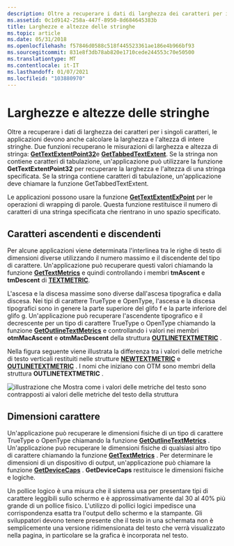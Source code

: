 ```yaml
---
description: Oltre a recuperare i dati di larghezza dei caratteri per i singoli caratteri, le applicazioni devono anche calcolare la larghezza e l'altezza di intere stringhe.
ms.assetid: 0c1d9142-258a-447f-8950-8d684645383b
title: Larghezze e altezze delle stringhe
ms.topic: article
ms.date: 05/31/2018
ms.openlocfilehash: f57846d0588c518f445523361ae186e4b966bf93
ms.sourcegitcommit: 831e8f3db78ab820e1710cede244553c70e50500
ms.translationtype: MT
ms.contentlocale: it-IT
ms.lasthandoff: 01/07/2021
ms.locfileid: "103880970"
---
```

# <a name="string-widths-and-heights"></a>Larghezze e altezze delle stringhe

Oltre a recuperare i dati di larghezza dei caratteri per i singoli caratteri, le applicazioni devono anche calcolare la larghezza e l'altezza di intere stringhe. Due funzioni recuperano le misurazioni di larghezza e altezza di stringa: [**GetTextExtentPoint32**](/windows/desktop/api/Wingdi/nf-wingdi-gettextextentpoint32a)e [**GetTabbedTextExtent**](/windows/desktop/api/Winuser/nf-winuser-gettabbedtextextenta). Se la stringa non contiene caratteri di tabulazione, un'applicazione può utilizzare la funzione **GetTextExtentPoint32** per recuperare la larghezza e l'altezza di una stringa specificata. Se la stringa contiene caratteri di tabulazione, un'applicazione deve chiamare la funzione GetTabbedTextExtent.

Le applicazioni possono usare la funzione [**GetTextExtentExPoint**](/windows/desktop/api/Wingdi/nf-wingdi-gettextextentexpointa) per le operazioni di wrapping di parole. Questa funzione restituisce il numero di caratteri di una stringa specificata che rientrano in uno spazio specificato.

## <a name="font-ascenders-and-descenders"></a>Caratteri ascendenti e discendenti

Per alcune applicazioni viene determinata l'interlinea tra le righe di testo di dimensioni diverse utilizzando il numero massimo e il discendente del tipo di carattere. Un'applicazione può recuperare questi valori chiamando la funzione [**GetTextMetrics**](/windows/desktop/api/Wingdi/nf-wingdi-gettextmetrics) e quindi controllando i membri **tmAscent** e **tmDescent** di [**TEXTMETRIC**](/windows/win32/api/wingdi/ns-wingdi-textmetrica).

L'ascesa e la discesa massime sono diverse dall'ascesa tipografica e dalla discesa. Nei tipi di carattere TrueType e OpenType, l'ascesa e la discesa tipografici sono in genere la parte superiore del glifo f e la parte inferiore del glifo g. Un'applicazione può recuperare l'ascendente tipografico e il decrescente per un tipo di carattere TrueType o OpenType chiamando la funzione [**GetOutlineTextMetrics**](/windows/desktop/api/Wingdi/nf-wingdi-getoutlinetextmetricsa) e controllando i valori nei membri **otmMacAscent** e **otmMacDescent** della struttura [**OUTLINETEXTMETRIC**](/windows/desktop/api/Wingdi/ns-wingdi-outlinetextmetrica) .

Nella figura seguente viene illustrata la differenza tra i valori delle metriche di testo verticali restituiti nelle strutture [**NEWTEXTMETRIC**](/windows/win32/api/wingdi/ns-wingdi-newtextmetrica) e [**OUTLINETEXTMETRIC**](/windows/win32/api/wingdi/ns-wingdi-outlinetextmetrica) . I nomi che iniziano con OTM sono membri della struttura **OUTLINETEXTMETRIC** .

![illustrazione che Mostra come i valori delle metriche del testo sono contrapposti ai valori delle metriche del testo della struttura](images/csftx-03.png)

## <a name="font-dimensions"></a>Dimensioni carattere

Un'applicazione può recuperare le dimensioni fisiche di un tipo di carattere TrueType o OpenType chiamando la funzione [**GetOutlineTextMetrics**](/windows/desktop/api/Wingdi/nf-wingdi-getoutlinetextmetricsa) . Un'applicazione può recuperare le dimensioni fisiche di qualsiasi altro tipo di carattere chiamando la funzione [**GetTextMetrics**](/windows/desktop/api/Wingdi/nf-wingdi-gettextmetrics) . Per determinare le dimensioni di un dispositivo di output, un'applicazione può chiamare la funzione [**GetDeviceCaps**](/windows/desktop/api/Wingdi/nf-wingdi-getdevicecaps) . **GetDeviceCaps** restituisce le dimensioni fisiche e logiche.

Un pollice logico è una misura che il sistema usa per presentare tipi di carattere leggibili sullo schermo e è approssimativamente dal 30 al 40% più grande di un pollice fisico. L'utilizzo di pollici logici impedisce una corrispondenza esatta tra l'output dello schermo e la stampante. Gli sviluppatori devono tenere presente che il testo in una schermata non è semplicemente una versione ridimensionata del testo che verrà visualizzato nella pagina, in particolare se la grafica è incorporata nel testo.

 

 
